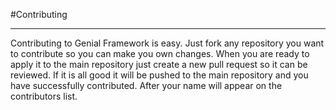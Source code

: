 #Contributing

------------
Contributing to Genial Framework is easy. Just fork any repository you want to contribute so you can make you own changes. When you are ready to apply it to the main repository just create a new pull request so it can be reviewed. If it is all good it will be pushed to the main repository and you have successfully contributed. After your name will appear on the contributors list.



